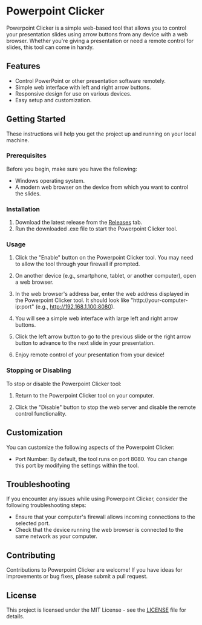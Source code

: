 # Powerpoint Clicker

Powerpoint Clicker is a simple web-based tool that allows you to control your presentation slides using arrow buttons from any device with a web browser. Whether you're giving a presentation or need a remote control for slides, this tool can come in handy.

## Features

- Control PowerPoint or other presentation software remotely.
- Simple web interface with left and right arrow buttons.
- Responsive design for use on various devices.
- Easy setup and customization.

## Getting Started

These instructions will help you get the project up and running on your local machine.

### Prerequisites

Before you begin, make sure you have the following:

- Windows operating system.
- A modern web browser on the device from which you want to control the slides.

### Installation

1. Download the latest release from the [Releases](https://github.com/oakljen/powerpoint-clicker/releases) tab.
2. Run the downloaded .exe file to start the Powerpoint Clicker tool.

### Usage

1. Click the "Enable" button on the Powerpoint Clicker tool. You may need to allow the tool through your firewall if prompted.

2. On another device (e.g., smartphone, tablet, or another computer), open a web browser.

3. In the web browser's address bar, enter the web address displayed in the Powerpoint Clicker tool. It should look like "http://your-computer-ip:port" (e.g., http://192.168.1.100:8080).

4. You will see a simple web interface with large left and right arrow buttons.

5. Click the left arrow button to go to the previous slide or the right arrow button to advance to the next slide in your presentation.

6. Enjoy remote control of your presentation from your device!

### Stopping or Disabling

To stop or disable the Powerpoint Clicker tool:

1. Return to the Powerpoint Clicker tool on your computer.

2. Click the "Disable" button to stop the web server and disable the remote control functionality.

## Customization

You can customize the following aspects of the Powerpoint Clicker:

- Port Number: By default, the tool runs on port 8080. You can change this port by modifying the settings within the tool.

## Troubleshooting

If you encounter any issues while using Powerpoint Clicker, consider the following troubleshooting steps:

- Ensure that your computer's firewall allows incoming connections to the selected port.
- Check that the device running the web browser is connected to the same network as your computer.

## Contributing

Contributions to Powerpoint Clicker are welcome! If you have ideas for improvements or bug fixes, please submit a pull request.

## License

This project is licensed under the MIT License - see the [LICENSE](LICENSE) file for details.
